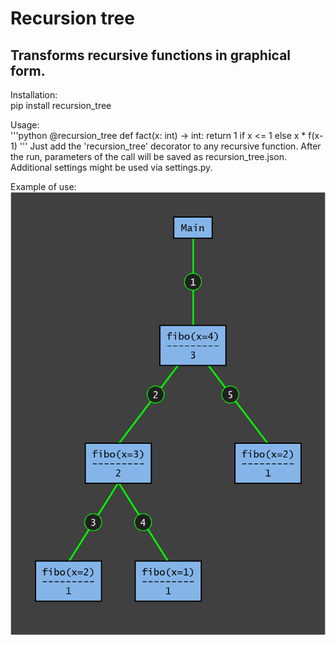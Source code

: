 # Recursion tree

Transforms recursive functions in graphical form.
---
Installation:<br>
    pip install recursion_tree
    
Usage:<br>
'''python
@recursion_tree
def fact(x: int) -> int:
    return 1 if x <= 1 else x * f(x-1)
'''
Just add the 'recursion_tree' decorator to any recursive function. 
After the run, parameters of the call will be saved as recursion_tree.json.
Additional settings might be used via settings.py.

Example of use:<br>
![fibo_calls](/tree_example.png)